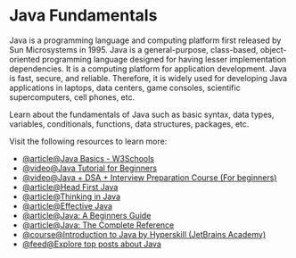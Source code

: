 # Java Fundamentals

Java is a programming language and computing platform first released by Sun Microsystems in 1995. Java is a general-purpose, class-based, object-oriented programming language designed for having lesser implementation dependencies. It is a computing platform for application development. Java is fast, secure, and reliable. Therefore, it is widely used for developing Java applications in laptops, data centers, game consoles, scientific supercomputers, cell phones, etc.

Learn about the fundamentals of Java such as basic syntax, data types, variables, conditionals, functions, data structures, packages, etc.

Visit the following resources to learn more:

- [@article@Java Basics - W3Schools](https://www.w3schools.com/java/)
- [@video@Java Tutorial for Beginners](https://youtu.be/eIrMbAQSU34)
- [@video@Java + DSA + Interview Preparation Course (For beginners)](https://youtube.com/playlist?list=PL9gnSGHSqcnr_DxHsP7AW9ftq0AtAyYqJ)
- [@article@Head First Java](https://www.amazon.co.uk/Head-First-Java-3rd-Brain-Friendly/dp/1491910771)
- [@article@Thinking in Java](https://www.amazon.co.uk/Thinking-Java-Eckel-Bruce-February/dp/B00IBON6C6)
- [@article@Effective Java](https://www.amazon.com/Effective-Java-Joshua-Bloch/dp/0134685997)
- [@article@Java: A Beginners Guide](https://www.amazon.co.uk/Java-Beginners-Guide-Herbert-Schildt/dp/1260463559)
- [@article@Java: The Complete Reference](https://www.amazon.co.uk/gp/product/B09JL8BMK7/ref=dbs_a_def_rwt_bibl_vppi_i2)
- [@course@Introduction to Java by Hyperskill (JetBrains Academy)](https://hyperskill.org/tracks/8)
- [@feed@Explore top posts about Java](https://app.daily.dev/tags/java?ref=roadmapsh)
